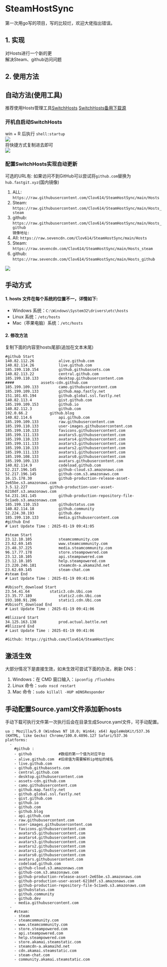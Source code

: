 # SteamHostSync
第一次用go写的项目，写的比较烂，欢迎大佬指出错误。

## 1. 实现
对Hosts进行一个新的更  
解决Steam、github访问问题

## 2. 使用方法
## 自动方法(使用工具)
推荐使用Hosts管理工具[SwitchHosts](https://github.com/oldj/SwitchHosts) 
[SwitchHosts备用下载源](https://nas.iaimi.info/s/nT5pb8jMQp32QwB)
### 开机自启动SwitchHosts
win + R 后执行 `shell:startup`    
![](/img/1.png)  
将快捷方式复制进去即可  
![](/img/2.png)  
### 配置SwitchHosts实现自动更新  
可选的URL有:
如果访问不到GitHub可以尝试将`github.com`替换为`hub.fastgit.xyz`(国内镜像)
1. ALL: `https://raw.githubusercontent.com/Clov614/SteamHostSync/main/Hosts`  
2. Steam: `https://raw.githubusercontent.com/Clov614/SteamHostSync/main/Hosts_steam`  
3. github: `https://raw.githubusercontent.com/Clov614/SteamHostSync/main/Hosts_github`    
`镜像地址:`
4. All: `https://raw.sevencdn.com/Clov614/SteamHostSync/main/Hosts`  
5. Steam: `https://raw.sevencdn.com/Clov614/SteamHostSync/main/Hosts_steam`  
6. github: `https://raw.sevencdn.com/Clov614/SteamHostSync/main/Hosts_github`  

![](/img/3.png)

## 手动方式
#### 1. hosts 文件在每个系统的位置不一，详情如下:
- Windows 系统：`C:\Windows\System32\drivers\etc\hosts`
- Linux 系统：`/etc/hosts`
- Mac（苹果电脑）系统：`/etc/hosts`

#### 2. 修改方法
复制下面的内容至hosts尾部(追加在文本末尾)

```
#github Start
140.82.112.26			alive.github.com
140.82.114.26			live.github.com
185.199.110.154			github.githubassets.com
140.82.113.22			central.github.com
185.199.110.133			desktop.githubusercontent.com
####			assets-cdn.github.com
185.199.109.133			camo.githubusercontent.com
185.199.109.133			github.map.fastly.net
151.101.65.194			github.global.ssl.fastly.net
140.82.113.4			gist.github.com
185.199.109.153			github.io
140.82.112.3			github.com
192.0.66.2			github.blog
140.82.114.6			api.github.com
185.199.109.133			raw.githubusercontent.com
185.199.110.133			user-images.githubusercontent.com
185.199.110.133			favicons.githubusercontent.com
185.199.111.133			avatars5.githubusercontent.com
185.199.110.133			avatars4.githubusercontent.com
185.199.111.133			avatars3.githubusercontent.com
185.199.110.133			avatars2.githubusercontent.com
185.199.111.133			avatars1.githubusercontent.com
185.199.108.133			avatars0.githubusercontent.com
185.199.109.133			avatars.githubusercontent.com
140.82.114.9			codeload.github.com
52.217.196.145			github-cloud.s3.amazonaws.com
52.217.196.145			github-com.s3.amazonaws.com
16.15.178.30			github-production-release-asset-2e65be.s3.amazonaws.com
3.5.12.227			github-production-user-asset-6210df.s3.amazonaws.com
54.231.161.145			github-production-repository-file-5c1aeb.s3.amazonaws.com
185.199.110.153			githubstatus.com
140.82.114.18			github.community
52.224.38.193			github.dev
185.199.110.133			media.githubusercontent.com
#github End
# Last Update Time : 2025-01-19 09:41:05 

#steam Start
23.12.10.105			steamcommunity.com
23.62.69.145			www.steamcommunity.com
23.48.37.225			media.steamcommunity.com
96.17.77.178			store.steampowered.com
23.12.10.105			api.steampowered.com
23.12.10.105			help.steampowered.com
23.220.246.181			steamcdn-a.akamaihd.net
23.62.69.145			steam-chat.com
#steam End
# Last Update Time : 2025-01-19 09:41:06 

#Ubisoft_download Start
23.54.41.64			static3.cdn.Ubi.com
23.35.77.189			static2.cdn.Ubi.com
193.108.91.206			static1.cdn.Ubi.com
#Ubisoft_download End
# Last Update Time : 2025-01-19 09:41:06 

#Blizzard Start
34.125.163.138			prod.actual.battle.net
#Blizzard End
# Last Update Time : 2025-01-19 09:41:06 

#Github: https://github.com/Clov614/SteamHostSync

```

## 激活生效
大部分情况下是直接生效，如未生效可尝试下面的办法，刷新 DNS：
1. Windows：在 CMD 窗口输入：`ipconfig /flushdns`
2. Linux 命令：`sudo nscd restart`
3. Mac 命令：`sudo killall -HUP mDNSResponder`  

## 手动配置Source.yaml文件添加新hosts  
手动下载可执行文件第一次执行后会在目录生成Source.yaml文件，可手动配置。  

```
ua : Mozilla/5.0 (Windows NT 10.0; Win64; x64) AppleWebKit/537.36 (KHTML, like Gecko) Chrome/100.0.4896.127 Safari/537.36
platforms:
  -
    #github :
    - github            #数组的第一个值为对应平台
    - alive.github.com  #后续值为需要解析ip地址的域名
    - live.github.com
    - github.githubassets.com
    - central.github.com
    - desktop.githubusercontent.com
    - assets-cdn.github.com
    - camo.githubusercontent.com
    - github.map.fastly.net
    - github.global.ssl.fastly.net
    - gist.github.com
    - github.io
    - github.com
    - github.blog
    - api.github.com
    - raw.githubusercontent.com
    - user-images.githubusercontent.com
    - favicons.githubusercontent.com
    - avatars5.githubusercontent.com
    - avatars4.githubusercontent.com
    - avatars3.githubusercontent.com
    - avatars2.githubusercontent.com
    - avatars1.githubusercontent.com
    - avatars0.githubusercontent.com
    - avatars.githubusercontent.com
    - codeload.github.com
    - github-cloud.s3.amazonaws.com
    - github-com.s3.amazonaws.com
    - github-production-release-asset-2e65be.s3.amazonaws.com
    - github-production-user-asset-6210df.s3.amazonaws.com
    - github-production-repository-file-5c1aeb.s3.amazonaws.com
    - githubstatus.com
    - github.community
    - github.dev
    - media.githubusercontent.com
  -
    #steam:
    - steam
    - steamcommunity.com
    - www.steamcommunity.com
    - store.steampowered.com
    - api.steampowered.com
    - help.steampowered.com
    - store.akamai.steamstatic.com
    - steamcdn-a.akamaihd.net
    - cdn.akamai.steamstatic.com
    - steam-chat.com
    - community.akamai.steamstatic.com
```
